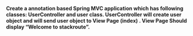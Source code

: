 **Create a annotation based Spring MVC application which has following classes: UserController and user class. UserController will create user object and will send user object to View Page (index) . View Page Should display “Welcome to stackroute”.**
